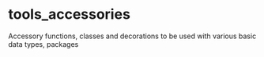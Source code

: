 # tools_accessories
Accessory functions, classes and decorations to be used with various basic data types, packages
